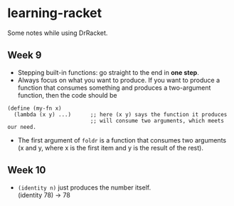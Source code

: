 # learning-racket
Some notes while using DrRacket.


## Week 9
* Stepping built-in functions: go straight to the end in __one step__.
* Always focus on what you want to produce. If you want to produce a function that consumes something and produces a two-argument function, then the code should be
~~~~~
(define (my-fn x)
  (lambda (x y) ...)      ;; here (x y) says the function it produces
                          ;; will consume two arguments, which meets our need.
~~~~~
* The first argument of `foldr` is a function that consumes two arguments (x and y, where x is the first item and y is the result of the rest).

## Week 10
* `(identity n)` just produces the number itself.  
  (identity 78) -> 78
